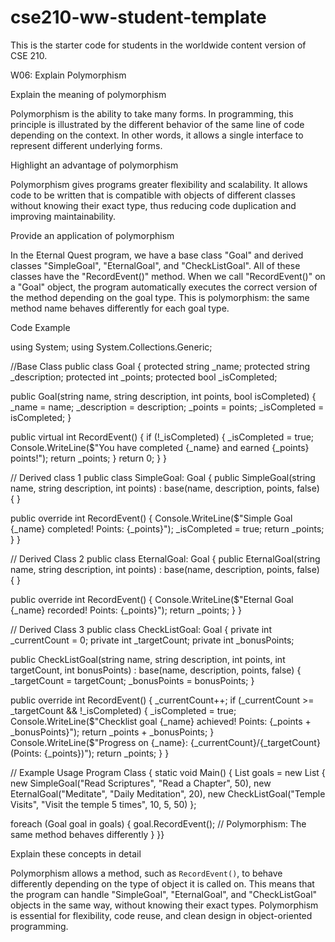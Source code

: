 # cse210-ww-student-template
This is the starter code for students in the worldwide content version of CSE 210.

W06: Explain Polymorphism

Explain the meaning of polymorphism

Polymorphism is the ability to take many forms. In programming, this principle is illustrated by the different behavior of the same line of code depending on the context. In other words, it allows a single interface to represent different underlying forms.

Highlight an advantage of polymorphism

Polymorphism gives programs greater flexibility and scalability. It allows code to be written that is compatible with objects of different classes without knowing their exact type, thus reducing code duplication and improving maintainability.

Provide an application of polymorphism

In the Eternal Quest program, we have a base class "Goal" and derived classes "SimpleGoal", "EternalGoal", and "CheckListGoal". All of these classes have the "RecordEvent()" method. When we call "RecordEvent()" on a "Goal" object, the program automatically executes the correct version of the method depending on the goal type. This is polymorphism: the same method name behaves differently for each goal type.

Code Example


using System;
using System.Collections.Generic;

//Base Class
public class Goal
{
protected string _name;
protected string _description;
protected int _points;
protected bool _isCompleted;

public Goal(string name, string description, int points, bool isCompleted)
{
_name = name;
_description = description;
_points = points;
_isCompleted = isCompleted; }

public virtual int RecordEvent()
{
if (!_isCompleted)
{
_isCompleted = true;
Console.WriteLine($"You have completed {_name} and earned {_points} points!");
return _points;
}
return 0;
}
}

// Derived class 1
public class SimpleGoal: Goal
{
public SimpleGoal(string name, string description, int points)
: base(name, description, points, false) { }

public override int RecordEvent()
{
Console.WriteLine($"Simple Goal {_name} completed! Points: {_points}");
_isCompleted = true;
return _points;
}
}

// Derived Class 2
public class EternalGoal: Goal
{
public EternalGoal(string name, string description, int points)
: base(name, description, points, false) { }

public override int RecordEvent()
{
Console.WriteLine($"Eternal Goal {_name} recorded! Points: {_points}");
return _points;
}
}

// Derived Class 3
public class CheckListGoal: Goal
{
private int _currentCount = 0;
private int _targetCount;
private int _bonusPoints;

public CheckListGoal(string name, string description, int points, int targetCount, int bonusPoints)
: base(name, description, points, false)
{
_targetCount = targetCount;
_bonusPoints = bonusPoints; }

public override int RecordEvent()
{
_currentCount++;
if (_currentCount >= _targetCount && !_isCompleted)
{
_isCompleted = true;
Console.WriteLine($"Checklist goal {_name} achieved! Points: {_points + _bonusPoints}");
return _points + _bonusPoints;
}
Console.WriteLine($"Progress on {_name}: {_currentCount}/{_targetCount} (Points: {_points})");
return _points;
}
}

// Example Usage
Program Class
{
static void Main()
{
List<Goal> goals = new List<Goal>
{
new SimpleGoal("Read Scriptures", "Read a Chapter", 50),
new EternalGoal("Meditate", "Daily Meditation", 20),
new CheckListGoal("Temple Visits", "Visit the temple 5 times", 10, 5, 50)
};

foreach (Goal goal in goals)
{
goal.RecordEvent(); // Polymorphism: The same method behaves differently
}
}}

Explain these concepts in detail

Polymorphism allows a method, such as `RecordEvent()`, to behave differently depending on the type of object it is called on. This means that the program can handle "SimpleGoal", "EternalGoal", and "CheckListGoal" objects in the same way, without knowing their exact types. Polymorphism is essential for flexibility, code reuse, and clean design in object-oriented programming.